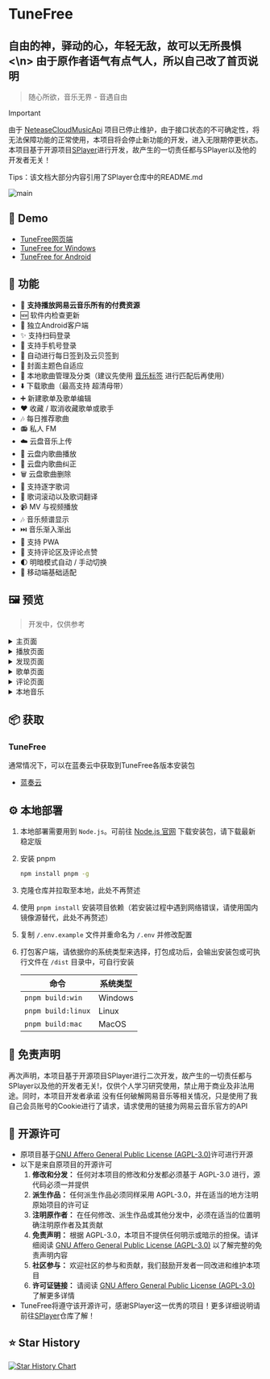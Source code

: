 
# TuneFree

<h2>自由的神，驿动的心，年轻无敌，故可以无所畏惧
  <\n> 由于原作者语气有点气人，所以自己改了首页说明 </h2>


> 随心所欲，音乐无界 - 音遇自由

> [!IMPORTANT]
>
> 由于 [NeteaseCloudMusicApi](https://github.com/Binaryify/NeteaseCloudMusicApi) 项目已停止维护，由于接口状态的不可确定性，将无法保障功能的正常使用，本项目将会停止新功能的开发，进入无限期停更状态。本项目基于开源项目[SPlayer](https://github.com/imsyy/SPlayer)进行开发，故产生的一切责任都与SPlayer以及他的开发者无关！
>
> Tips：该文档大部分内容引用了SPlayer仓库中的README.md

![main](/screenshots/TuneFree.jpg)


## 👀 Demo

- [TuneFree网页端](https://pt.sayqz.com)
- [TuneFree for Windows](https://sayqz.lanpv.com/iN56k1o4ms3i)
- [TuneFree for Android](https://sayqz.lanpv.com/ipru71xs00qj)

## 🎉 功能

- 🎵 **支持播放网易云音乐所有的付费资源**
- 🆕 软件内检查更新
- 🤳 独立Android客户端
- ✨ 支持扫码登录
- 📱 支持手机号登录
- 📅 自动进行每日签到及云贝签到
- 🎨 封面主题色自适应
- 📁 本地歌曲管理及分类（建议先使用 [音乐标签](https://www.cnblogs.com/vinlxc/p/11347744.html) 进行匹配后再使用）
- ⬇️ 下载歌曲（最高支持 超清母带）
- ➕ 新建歌单及歌单编辑
- ❤️ 收藏 / 取消收藏歌单或歌手
- 🎶 每日推荐歌曲
- 📻 私人 FM
- ☁️ 云盘音乐上传
- 📂 云盘内歌曲播放
- 🔄 云盘内歌曲纠正
- 🗑️ 云盘歌曲删除
- 📝 支持逐字歌词
- 🔄 歌词滚动以及歌词翻译
- 📹 MV 与视频播放
- 🎶 音乐频谱显示
- ⏭️ 音乐渐入渐出
- 🔄 支持 PWA
- 💬 支持评论区及评论点赞
- 🌓 明暗模式自动 / 手动切换
- 📱 移动端基础适配


## 🖼️ 预览

> 开发中，仅供参考

<details>
<summary>主页面</summary>

![主页面](/screenshots/TuneFree%20-%20主页面.jpg)

</details>

<details>
<summary>播放页面</summary>

![播放页面](/screenshots/TuneFree%20-%20播放页面.jpg)

</details>

<details>
<summary>发现页面</summary>

![发现页面](/screenshots/TuneFree%20-%20发现页面.jpg)

</details>

<details>
<summary>歌单页面</summary>

![发现页面](/screenshots/TuneFree%20-%20歌单页面.jpg)

</details>

<details>
<summary>评论页面</summary>

![发现页面](/screenshots/TuneFree%20-%20评论页面.jpg)

</details>

<details>
<summary>本地音乐</summary>

![发现页面](/screenshots/TuneFree%20-%20本地音乐.jpg)

</details>

## 📦️ 获取
### TuneFree
通常情况下，可以在蓝奏云中获取到TuneFree各版本安装包
- [蓝奏云](https://sayqz.lanpv.com/s/tunefree)

## ⚙️ 本地部署

1. 本地部署需要用到 `Node.js`。可前往 [Node.js 官网](https://nodejs.org/zh-cn/) 下载安装包，请下载最新稳定版
2. 安装 pnpm

   ```bash
   npm install pnpm -g
   ```

3. 克隆仓库并拉取至本地，此处不再赘述
4. 使用 `pnpm install` 安装项目依赖（若安装过程中遇到网络错误，请使用国内镜像源替代，此处不再赘述）
5. 复制 `/.env.example` 文件并重命名为 `/.env` 并修改配置
6. 打包客户端，请依据你的系统类型来选择，打包成功后，会输出安装包或可执行文件在 `/dist` 目录中，可自行安装

   | 命令               | 系统类型 |
   | ------------------ | -------- |
   | `pnpm build:win`   | Windows  |
   | `pnpm build:linux` | Linux    |
   | `pnpm build:mac`   | MacOS    |

## 📢 免责声明

再次声明，本项目基于开源项目SPlayer进行二次开发，故产生的一切责任都与SPlayer以及他的开发者无关!，仅供个人学习研究使用，禁止用于商业及非法用途。同时，本项目开发者承诺 没有任何破解网易音乐等相关情况，只是使用了我自己会员账号的Cookie进行了请求，请求使用的链接为网易云音乐官方的API


## 📜 开源许可
- 原项目基于[GNU Affero General Public License (AGPL-3.0)](https://www.gnu.org/licenses/agpl-3.0.html)许可进行开源
- 以下是来自原项目的开源许可
  1. **修改和分发：** 任何对本项目的修改和分发都必须基于 AGPL-3.0 进行，源代码必须一并提供
  2. **派生作品：** 任何派生作品必须同样采用 AGPL-3.0，并在适当的地方注明原始项目的许可证
  3. **注明原作者：** 在任何修改、派生作品或其他分发中，必须在适当的位置明确注明原作者及其贡献
  4. **免责声明：** 根据 AGPL-3.0，本项目不提供任何明示或暗示的担保。请详细阅读 [GNU Affero General Public License (AGPL-3.0)](https://www.gnu.org/licenses/agpl-3.0.html) 以了解完整的免责声明内容
  5. **社区参与：** 欢迎社区的参与和贡献，我们鼓励开发者一同改进和维护本项目
  6. **许可证链接：** 请阅读 [GNU Affero General Public License (AGPL-3.0)](https://www.gnu.org/licenses/agpl-3.0.html) 了解更多详情
- TuneFree将遵守该开源许可，感谢SPlayer这一优秀的项目！更多详细说明请前往[SPlayer](https://github.com/imsyy/SPlayer)仓库了解！


## ⭐ Star History

[![Star History Chart](https://api.star-history.com/svg?repos=GSQZ/TuneFree&type=Date)](https://star-history.com/#GSQZ/TuneFree&Date)
